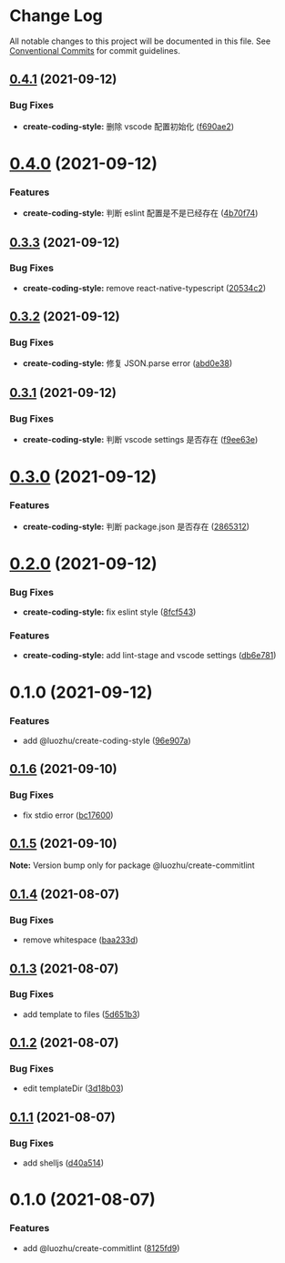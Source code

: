 # Change Log

All notable changes to this project will be documented in this file.
See [Conventional Commits](https://conventionalcommits.org) for commit guidelines.

## [0.4.1](https://github.com/youngjuning/luozhu/compare/@luozhu/create-coding-style@0.4.0...@luozhu/create-coding-style@0.4.1) (2021-09-12)


### Bug Fixes

* **create-coding-style:** 删除 vscode 配置初始化 ([f690ae2](https://github.com/youngjuning/luozhu/commit/f690ae23374451b52ff34003c4f2f20c11ce3198))





# [0.4.0](https://github.com/youngjuning/luozhu/compare/@luozhu/create-coding-style@0.3.3...@luozhu/create-coding-style@0.4.0) (2021-09-12)


### Features

* **create-coding-style:** 判断 eslint 配置是不是已经存在 ([4b70f74](https://github.com/youngjuning/luozhu/commit/4b70f740943e06cf02a977b3a931cfb90bb0f1ba))





## [0.3.3](https://github.com/youngjuning/luozhu/compare/@luozhu/create-coding-style@0.3.2...@luozhu/create-coding-style@0.3.3) (2021-09-12)


### Bug Fixes

* **create-coding-style:** remove react-native-typescript ([20534c2](https://github.com/youngjuning/luozhu/commit/20534c2ee78b1e1bafc8d865b43871354e311136))





## [0.3.2](https://github.com/youngjuning/luozhu/compare/@luozhu/create-coding-style@0.3.1...@luozhu/create-coding-style@0.3.2) (2021-09-12)


### Bug Fixes

* **create-coding-style:** 修复 JSON.parse error ([abd0e38](https://github.com/youngjuning/luozhu/commit/abd0e38d8f6d4f1023983c3b8e1e40a53b084eec))





## [0.3.1](https://github.com/youngjuning/luozhu/compare/@luozhu/create-coding-style@0.3.0...@luozhu/create-coding-style@0.3.1) (2021-09-12)


### Bug Fixes

* **create-coding-style:** 判断 vscode settings 是否存在 ([f9ee63e](https://github.com/youngjuning/luozhu/commit/f9ee63e8ea03921cdcc25f37de01a8de19f1d53f))





# [0.3.0](https://github.com/youngjuning/luozhu/compare/@luozhu/create-coding-style@0.2.0...@luozhu/create-coding-style@0.3.0) (2021-09-12)


### Features

* **create-coding-style:** 判断 package.json 是否存在 ([2865312](https://github.com/youngjuning/luozhu/commit/2865312bc5e91944046b13d712b43cf5873ee45c))





# [0.2.0](https://github.com/youngjuning/luozhu/compare/@luozhu/create-coding-style@0.1.0...@luozhu/create-coding-style@0.2.0) (2021-09-12)


### Bug Fixes

* **create-coding-style:** fix eslint style ([8fcf543](https://github.com/youngjuning/luozhu/commit/8fcf5433d2f7628a361461e9eae03d12f5c52870))


### Features

* **create-coding-style:** add lint-stage and vscode settings ([db6e781](https://github.com/youngjuning/luozhu/commit/db6e7815837aa4bc832f74b389b1bc2869d641eb))





# 0.1.0 (2021-09-12)


### Features

* add @luozhu/create-coding-style ([96e907a](https://github.com/youngjuning/luozhu/commit/96e907a88577cfc4b6c2cf55b71729473e3155b7))





## [0.1.6](https://github.com/youngjuning/luozhu/compare/@luozhu/create-commitlint@0.1.5...@luozhu/create-commitlint@0.1.6) (2021-09-10)


### Bug Fixes

* fix stdio error ([bc17600](https://github.com/youngjuning/luozhu/commit/bc17600c85c6a26cdec9c9897c7a44e4e95b7b8f))





## [0.1.5](https://github.com/youngjuning/luozhu/compare/@luozhu/create-commitlint@0.1.4...@luozhu/create-commitlint@0.1.5) (2021-09-10)

**Note:** Version bump only for package @luozhu/create-commitlint





## [0.1.4](https://github.com/youngjuning/luozhu/compare/@luozhu/create-commitlint@0.1.3...@luozhu/create-commitlint@0.1.4) (2021-08-07)

### Bug Fixes

- remove whitespace ([baa233d](https://github.com/youngjuning/luozhu/commit/baa233d0d5372e010ec09ad60eebb624dbe7fdc0))

## [0.1.3](https://github.com/youngjuning/luozhu/compare/@luozhu/create-commitlint@0.1.2...@luozhu/create-commitlint@0.1.3) (2021-08-07)

### Bug Fixes

- add template to files ([5d651b3](https://github.com/youngjuning/luozhu/commit/5d651b39ef1b50197867eeba09407cb58a3daee6))

## [0.1.2](https://github.com/youngjuning/luozhu/compare/@luozhu/create-commitlint@0.1.1...@luozhu/create-commitlint@0.1.2) (2021-08-07)

### Bug Fixes

- edit templateDir ([3d18b03](https://github.com/youngjuning/luozhu/commit/3d18b03bbd97135775a169d7471b48ab497fe84f))

## [0.1.1](https://github.com/youngjuning/luozhu/compare/@luozhu/create-commitlint@0.1.0...@luozhu/create-commitlint@0.1.1) (2021-08-07)

### Bug Fixes

- add shelljs ([d40a514](https://github.com/youngjuning/luozhu/commit/d40a514d25c83e1c3d324132deec7668ded39ef1))

# 0.1.0 (2021-08-07)

### Features

- add @luozhu/create-commitlint ([8125fd9](https://github.com/youngjuning/luozhu/commit/8125fd9d1d40a49e0ade043de7f675eb60282da5))
